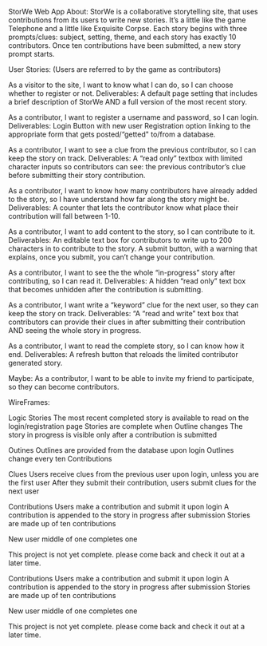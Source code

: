 StorWe Web App
About: StorWe is a collaborative storytelling site, that uses contributions from its users to write new stories.  It’s a little like the game Telephone and a little like Exquisite Corpse.  Each story begins with three prompts/clues: subject, setting, theme, and each story has exactly 10 contributors. Once ten contributions have been submitted, a new story prompt starts.

User Stories:
(Users are referred to by the game as contributors)

As a visitor to the site, I want to know what I can do, so I can choose whether to register or not.
 Deliverables: A default page setting that includes a brief description of StorWe AND a full version of the most recent story.
 
As a contributor, I want to register a username and password, so I can login.
  Deliverables: Login Button with new user Registration option linking to the appropriate form that gets posted/“getted"  to/from a database.

As a contributor, I want to see a clue from the previous contributor, so I can keep the story on track.
 Deliverables:  A “read only” textbox with limited character inputs so contributors can see: the previous contributor’s clue before submitting  their story contribution.  
 
As a contributor, I want to know how many contributors have already added to the story, so I have understand how far along the story might be.
Deliverables: A counter that lets the contributor know what place their contribution will fall between 1-10.

As a contributor, I want to add content to the story, so I can contribute to it.
 Deliverables: An editable text box for contributors to write up to 200 characters in to contribute to the story.  A submit button, with a warning that explains, once you submit, you can’t change  your contribution.

As a contributor, I want to see the the whole “in-progress” story after contributing, so I can read it.
Deliverables:  A hidden “read only” text box that becomes unhidden after the contribution  is submitting. 

As a contributor, I want write a “keyword” clue for the next user, so they can keep the story on track.
Deliverables: “A “read and write” text box that contributors can provide their clues in after submitting their contribution AND seeing the whole story in progress. 

As a contributor, I want to read the complete story, so I can know how it end. 
Deliverables: A refresh button that reloads the  limited contributor generated story.

Maybe: As a contributor, I want to be able to invite my friend to participate, so they can become contributors.

WireFrames:





Logic
Stories
 The most recent completed story is available to read on the login/registration page
 Stories are complete when Outline changes
 The story in progress is visible only after a contribution is submitted

Outines 
Outlines are provided from the database upon login
Outlines change every ten Contributions

Clues
Users receive clues from the previous user upon login, unless you are the first user
After they submit their contribution, users submit clues for the next user 

Contributions
Users make a contribution and submit it upon login
A contribution is appended to the story in progress after submission 
Stories are made up of ten contributions

New user
middle of one
completes one


This project is not yet complete. please come back and check it out at a later time.

Contributions
Users make a contribution and submit it upon login
A contribution is appended to the story in progress after submission 
Stories are made up of ten contributions

New user
middle of one
completes one


This project is not yet complete. please come back and check it out at a later time.
